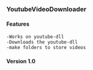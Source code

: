 ### YoutubeVideoDownloader

#### Features 
	-Works on youtube-dll 
	-Downloads the youtube-dll
	-make folders to store videos

#### Version 1.0